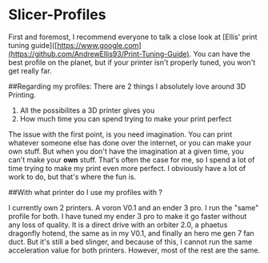 # Slicer-Profiles
First and foremost, I recommend everyone to talk a close look at [Ellis' print tuning guide]([https://www.google.com](https://github.com/AndrewEllis93/Print-Tuning-Guide). You can have the best profile on the planet, but if your printer isn't properly tuned, you won't get really far.

##Regarding my profiles:
There are 2 things I absolutely love around 3D Printing. 
 1. All the possibilites a 3D printer gives you
 2. How much time you can spend trying to make your print perfect

The issue with the first point, is you need imagination. You can print whatever someone else has done over the internet, or you can make your own stuff. But when you don't have the imagination at a given time, you can't make your **own** stuff. That's often the case for me, so I spend a lot of time trying to make my print even more perfect. I obviously have a lot of work to do, but that's where the fun is.

##With what printer do I use my profiles with ?

I currently own 2 printers. A voron V0.1 and an ender 3 pro. I run the "same" profile for both. I have tuned my ender 3 pro to make it go faster without any loss of quality. It is a direct drive with an orbiter 2.0, a phaetus dragonfly hotend, the same as in my V0.1, and finally an hero me gen 7 fan duct. But it's still a bed slinger, and because of this, I cannot run the same acceleration value for both printers. However, most of the rest are the same.
